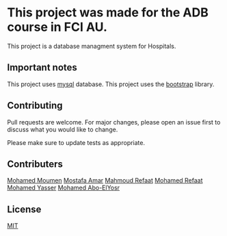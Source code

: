 # This project was made for the ADB course in FCI AU.

This project is a database managment system for Hospitals.


## Important notes
This project uses [mysql](https://www.mysql.com/) database.
This project uses the [bootstrap](https://getbootstrap.com/) library.

## Contributing
Pull requests are welcome. For major changes, please open an issue first to discuss what you would like to change.

Please make sure to update tests as appropriate.

## Contributers
[Mohamed Moumen](https://github.com/MohamedMoumen)
[Mostafa Amar](https://github.com/MostafaAmar)
[Mahmoud Refaat](#)
[Mohamed Refaat](#)
[Mohamed Yasser](#)
[Mohamed Abo-ElYosr](#)


## License
[MIT](https://choosealicense.com/licenses/mit/)